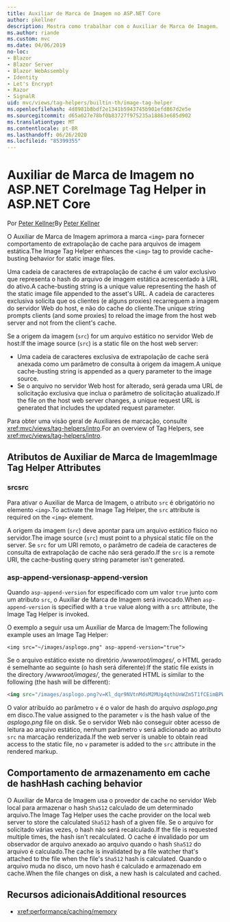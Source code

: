 ```yaml
---
title: Auxiliar de Marca de Imagem no ASP.NET Core
author: pkellner
description: Mostra como trabalhar com o Auxiliar de Marca de Imagem.
ms.author: riande
ms.custom: mvc
ms.date: 04/06/2019
no-loc:
- Blazor
- Blazor Server
- Blazor WebAssembly
- Identity
- Let's Encrypt
- Razor
- SignalR
uid: mvc/views/tag-helpers/builtin-th/image-tag-helper
ms.openlocfilehash: 4d8981b8bdf2e1341b5943745b901efd867d2e5e
ms.sourcegitcommit: d65a027e78bf0b83727f975235a18863e685d902
ms.translationtype: MT
ms.contentlocale: pt-BR
ms.lasthandoff: 06/26/2020
ms.locfileid: "85399355"
---
```

# <a name="image-tag-helper-in-aspnet-core"></a><span data-ttu-id="75e3a-103">Auxiliar de Marca de Imagem no ASP.NET Core</span><span class="sxs-lookup"><span data-stu-id="75e3a-103">Image Tag Helper in ASP.NET Core</span></span>

<span data-ttu-id="75e3a-104">Por [Peter Kellner](https://peterkellner.net)</span><span class="sxs-lookup"><span data-stu-id="75e3a-104">By [Peter Kellner](https://peterkellner.net)</span></span>

<span data-ttu-id="75e3a-105">O Auxiliar de Marca de Imagem aprimora a marca `<img>` para fornecer comportamento de extrapolação de cache para arquivos de imagem estática.</span><span class="sxs-lookup"><span data-stu-id="75e3a-105">The Image Tag Helper enhances the `<img>` tag to provide cache-busting behavior for static image files.</span></span>

<span data-ttu-id="75e3a-106">Uma cadeia de caracteres de extrapolação de cache é um valor exclusivo que representa o hash do arquivo de imagem estática acrescentado à URL do ativo.</span><span class="sxs-lookup"><span data-stu-id="75e3a-106">A cache-busting string is a unique value representing the hash of the static image file appended to the asset's URL.</span></span> <span data-ttu-id="75e3a-107">A cadeia de caracteres exclusiva solicita que os clientes (e alguns proxies) recarreguem a imagem do servidor Web do host, e não do cache do cliente.</span><span class="sxs-lookup"><span data-stu-id="75e3a-107">The unique string prompts clients (and some proxies) to reload the image from the host web server and not from the client's cache.</span></span>

<span data-ttu-id="75e3a-108">Se a origem da imagem (`src`) for um arquivo estático no servidor Web de host:</span><span class="sxs-lookup"><span data-stu-id="75e3a-108">If the image source (`src`) is a static file on the host web server:</span></span>

* <span data-ttu-id="75e3a-109">Uma cadeia de caracteres exclusiva de extrapolação de cache será anexada como um parâmetro de consulta à origem da imagem.</span><span class="sxs-lookup"><span data-stu-id="75e3a-109">A unique cache-busting string is appended as a query parameter to the image source.</span></span>
* <span data-ttu-id="75e3a-110">Se o arquivo no servidor Web host for alterado, será gerada uma URL de solicitação exclusiva que inclua o parâmetro de solicitação atualizado.</span><span class="sxs-lookup"><span data-stu-id="75e3a-110">If the file on the host web server changes, a unique request URL is generated that includes the updated request parameter.</span></span>

<span data-ttu-id="75e3a-111">Para obter uma visão geral de Auxiliares de marcação, consulte <xref:mvc/views/tag-helpers/intro>.</span><span class="sxs-lookup"><span data-stu-id="75e3a-111">For an overview of Tag Helpers, see <xref:mvc/views/tag-helpers/intro>.</span></span>

## <a name="image-tag-helper-attributes"></a><span data-ttu-id="75e3a-112">Atributos de Auxiliar de Marca de Imagem</span><span class="sxs-lookup"><span data-stu-id="75e3a-112">Image Tag Helper Attributes</span></span>

### <a name="src"></a><span data-ttu-id="75e3a-113">src</span><span class="sxs-lookup"><span data-stu-id="75e3a-113">src</span></span>

<span data-ttu-id="75e3a-114">Para ativar o Auxiliar de Marca de Imagem, o atributo `src` é obrigatório no elemento `<img>`.</span><span class="sxs-lookup"><span data-stu-id="75e3a-114">To activate the Image Tag Helper, the `src` attribute is required on the `<img>` element.</span></span>

<span data-ttu-id="75e3a-115">A origem da imagem (`src`) deve apontar para um arquivo estático físico no servidor.</span><span class="sxs-lookup"><span data-stu-id="75e3a-115">The image source (`src`) must point to a physical static file on the server.</span></span> <span data-ttu-id="75e3a-116">Se `src` for um URI remoto, o parâmetro de cadeia de caracteres de consulta de extrapolação de cache não será gerado.</span><span class="sxs-lookup"><span data-stu-id="75e3a-116">If the `src` is a remote URI, the cache-busting query string parameter isn't generated.</span></span>

### <a name="asp-append-version"></a><span data-ttu-id="75e3a-117">asp-append-version</span><span class="sxs-lookup"><span data-stu-id="75e3a-117">asp-append-version</span></span>

<span data-ttu-id="75e3a-118">Quando `asp-append-version` for especificado com um valor `true` junto com um atributo `src`, o Auxiliar de Marca de Imagem será invocado.</span><span class="sxs-lookup"><span data-stu-id="75e3a-118">When `asp-append-version` is specified with a `true` value along with a `src` attribute, the Image Tag Helper is invoked.</span></span>

<span data-ttu-id="75e3a-119">O exemplo a seguir usa um Auxiliar de Marca de Imagem:</span><span class="sxs-lookup"><span data-stu-id="75e3a-119">The following example uses an Image Tag Helper:</span></span>

```cshtml
<img src="~/images/asplogo.png" asp-append-version="true">
```

<span data-ttu-id="75e3a-120">Se o arquivo estático existe no diretório */wwwroot/images/*, o HTML gerado é semelhante ao seguinte (o hash será diferente):</span><span class="sxs-lookup"><span data-stu-id="75e3a-120">If the static file exists in the directory */wwwroot/images/*, the generated HTML is similar to the following (the hash will be different):</span></span>

```html
<img src="/images/asplogo.png?v=Kl_dqr9NVtnMdsM2MUg4qthUnWZm5T1fCEimBPWDNgM">
```

<span data-ttu-id="75e3a-121">O valor atribuído ao parâmetro `v` é o valor de hash do arquivo *asplogo.png* em disco.</span><span class="sxs-lookup"><span data-stu-id="75e3a-121">The value assigned to the parameter `v` is the hash value of the *asplogo.png* file on disk.</span></span> <span data-ttu-id="75e3a-122">Se o servidor Web não conseguir obter acesso de leitura ao arquivo estático, nenhum parâmetro `v` será adicionado ao atributo `src` na marcação renderizada.</span><span class="sxs-lookup"><span data-stu-id="75e3a-122">If the web server is unable to obtain read access to the static file, no `v` parameter is added to the `src` attribute in the rendered markup.</span></span>

## <a name="hash-caching-behavior"></a><span data-ttu-id="75e3a-123">Comportamento de armazenamento em cache de hash</span><span class="sxs-lookup"><span data-stu-id="75e3a-123">Hash caching behavior</span></span>

<span data-ttu-id="75e3a-124">O Auxiliar de Marca de Imagem usa o provedor de cache no servidor Web local para armazenar o hash `Sha512` calculado de um determinado arquivo.</span><span class="sxs-lookup"><span data-stu-id="75e3a-124">The Image Tag Helper uses the cache provider on the local web server to store the calculated `Sha512` hash of a given file.</span></span> <span data-ttu-id="75e3a-125">Se o arquivo for solicitado várias vezes, o hash não será recalculado.</span><span class="sxs-lookup"><span data-stu-id="75e3a-125">If the file is requested multiple times, the hash isn't recalculated.</span></span> <span data-ttu-id="75e3a-126">O cache é invalidado por um observador de arquivo anexado ao arquivo quando o hash `Sha512` do arquivo é calculado.</span><span class="sxs-lookup"><span data-stu-id="75e3a-126">The cache is invalidated by a file watcher that's attached to the file when the file's `Sha512` hash is calculated.</span></span> <span data-ttu-id="75e3a-127">Quando o arquivo muda no disco, um novo hash é calculado e armazenado em cache.</span><span class="sxs-lookup"><span data-stu-id="75e3a-127">When the file changes on disk, a new hash is calculated and cached.</span></span>

## <a name="additional-resources"></a><span data-ttu-id="75e3a-128">Recursos adicionais</span><span class="sxs-lookup"><span data-stu-id="75e3a-128">Additional resources</span></span>

* <xref:performance/caching/memory>
